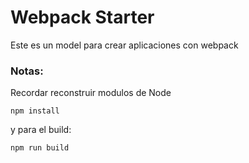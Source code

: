 # Webpack Starter

Este es un model para crear aplicaciones con webpack

### Notas:
Recordar reconstruir modulos de Node

```
npm install
```

y para el build:
```
npm run build
```
